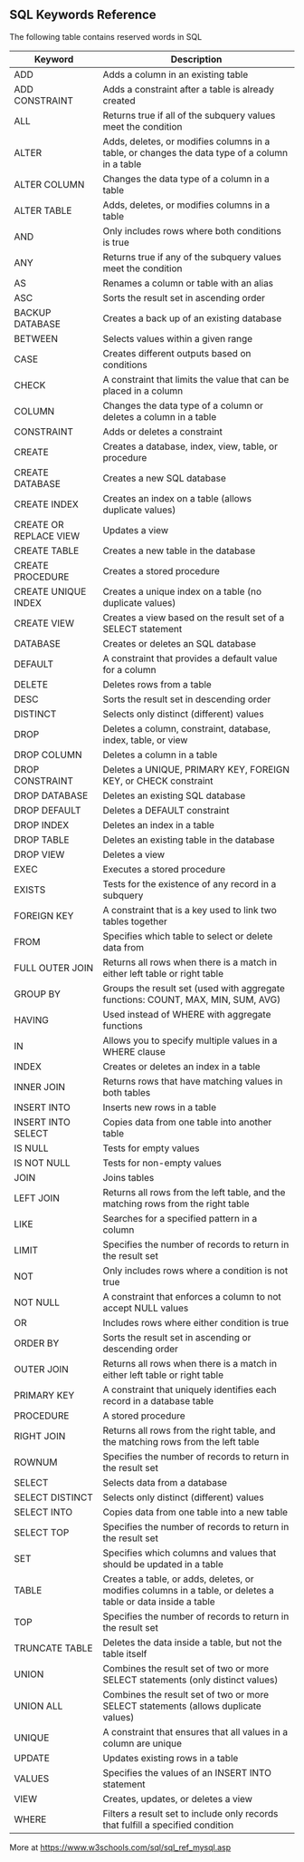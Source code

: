 
## SQL Keywords Reference
The following table contains reserved words in SQL

Keyword	| Description
--------|---------------
ADD	| Adds a column in an existing table
ADD CONSTRAINT | Adds a constraint after a table is already created
ALL	| Returns true if all of the subquery values meet the condition
ALTER	| Adds, deletes, or modifies columns in a table, or changes the data type of a column in a table
ALTER COLUMN | Changes the data type of a column in a table
ALTER TABLE	| Adds, deletes, or modifies columns in a table
AND	| Only includes rows where both conditions is true
ANY	| Returns true if any of the subquery values meet the condition
AS	| Renames a column or table with an alias
ASC	| Sorts the result set in ascending order
BACKUP DATABASE	| Creates a back up of an existing database
BETWEEN	| Selects values within a given range
CASE	| Creates different outputs based on conditions
CHECK	| A constraint that limits the value that can be placed in a column
COLUMN	| Changes the data type of a column or deletes a column in a table
CONSTRAINT	| Adds or deletes a constraint
CREATE	| Creates a database, index, view, table, or procedure
CREATE DATABASE	| Creates a new SQL database
CREATE INDEX	| Creates an index on a table (allows duplicate values)
CREATE OR REPLACE VIEW	| Updates a view
CREATE TABLE |	Creates a new table in the database
CREATE PROCEDURE |	Creates a stored procedure
CREATE UNIQUE INDEX	| Creates a unique index on a table (no duplicate values)
CREATE VIEW	| Creates a view based on the result set of a SELECT statement
DATABASE	| Creates or deletes an SQL database
DEFAULT	| A constraint that provides a default value for a column
DELETE	| Deletes rows from a table
DESC	| Sorts the result set in descending order
DISTINCT	| Selects only distinct (different) values
DROP	| Deletes a column, constraint, database, index, table, or view
DROP COLUMN	| Deletes a column in a table
DROP CONSTRAINT	| Deletes a UNIQUE, PRIMARY KEY, FOREIGN KEY, or CHECK constraint
DROP DATABASE	| Deletes an existing SQL database
DROP DEFAULT	| Deletes a DEFAULT constraint
DROP INDEX	| Deletes an index in a table
DROP TABLE	| Deletes an existing table in the database
DROP VIEW	| Deletes a view
EXEC | Executes a stored procedure
EXISTS | Tests for the existence of any record in a subquery
FOREIGN KEY	| A constraint that is a key used to link two tables together
FROM | Specifies which table to select or delete data from
FULL OUTER JOIN	| Returns all rows when there is a match in either left table or right table
GROUP BY | Groups the result set (used with aggregate functions: COUNT, MAX, MIN, SUM, AVG)
HAVING | Used instead of WHERE with aggregate functions
IN | Allows you to specify multiple values in a WHERE clause
INDEX	| Creates or deletes an index in a table
INNER JOIN | Returns rows that have matching values in both tables
INSERT INTO	| Inserts new rows in a table
INSERT INTO SELECT | Copies data from one table into another table
IS NULL | Tests for empty values
IS NOT NULL | Tests for non-empty values
JOIN | Joins tables
LEFT JOIN	| Returns all rows from the left table, and the matching rows from the right table
LIKE | Searches for a specified pattern in a column
LIMIT	| Specifies the number of records to return in the result set
NOT	| Only includes rows where a condition is not true
NOT NULL | A constraint that enforces a column to not accept NULL values
OR | Includes rows where either condition is true
ORDER BY | Sorts the result set in ascending or descending order
OUTER JOIN | Returns all rows when there is a match in either left table or right table
PRIMARY KEY	| A constraint that uniquely identifies each record in a database table
PROCEDURE	| A stored procedure
RIGHT JOIN | Returns all rows from the right table, and the matching rows from the left table
ROWNUM | Specifies the number of records to return in the result set
SELECT | Selects data from a database
SELECT DISTINCT	| Selects only distinct (different) values
SELECT INTO	| Copies data from one table into a new table
SELECT TOP | Specifies the number of records to return in the result set
SET	| Specifies which columns and values that should be updated in a table
TABLE	| Creates a table, or adds, deletes, or modifies columns in a table, or deletes a table or data inside a table
TOP	| Specifies the number of records to return in the result set
TRUNCATE TABLE | Deletes the data inside a table, but not the table itself
UNION	| Combines the result set of two or more SELECT statements (only distinct values)
UNION ALL	| Combines the result set of two or more SELECT statements (allows duplicate values)
UNIQUE | A constraint that ensures that all values in a column are unique
UPDATE | Updates existing rows in a table
VALUES | Specifies the values of an INSERT INTO statement
VIEW | Creates, updates, or deletes a view
WHERE | Filters a result set to include only records that fulfill a specified condition

More at https://www.w3schools.com/sql/sql_ref_mysql.asp
